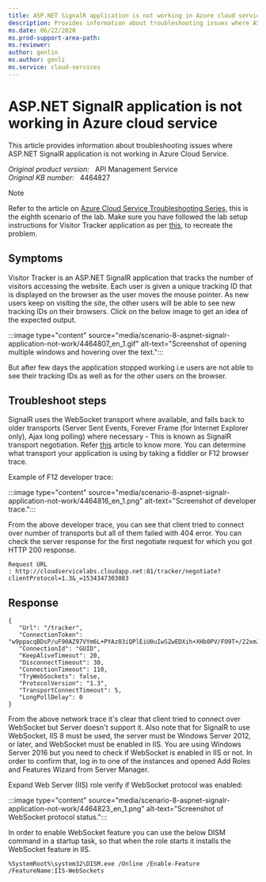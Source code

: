 ```yaml
---
title: ASP.NET SignalR application is not working in Azure cloud service
description: Provides information about troubleshooting issues where ASP.NET SignalR application is not working in Azure Cloud Service.
ms.date: 06/22/2020
ms.prod-support-area-path: 
ms.reviewer: 
author: genlin
ms.author: genli
ms.service: cloud-services
---
```

# ASP.NET SignalR application is not working in Azure cloud service

This article provides information about troubleshooting issues where ASP.NET SignalR application is not working in Azure Cloud Service.

_Original product version:_ &nbsp; API Management Service  
_Original KB number:_ &nbsp; 4464827

> [!NOTE]
> Refer to the article on [Azure Cloud Service Troubleshooting Series](https://support.microsoft.com/help/4466645), this is the eighth scenario of the lab. Make sure you have followed the lab setup instructions for Visitor Tracker application as per [this](https://github.com/prchanda/visitortracker), to recreate the problem.

## Symptoms

Visitor Tracker is an ASP.NET SignalR application that tracks the number of visitors accessing the website. Each user is given a unique tracking ID that is displayed on the browser as the user moves the mouse pointer. As new users keep on visiting the site, the other users will be able to see new tracking IDs on their browsers. Click on the below image to get an idea of the expected output.

:::image type="content" source="media/scenario-8-aspnet-signalr-application-not-work/4464807_en_1.gif" alt-text="Screenshot of opening multiple windows and hovering over the text.":::

But after few days the application stopped working i.e users are not able to see their tracking IDs as well as for the other users on the browser.

## Troubleshoot steps

SignalR uses the WebSocket transport where available, and falls back to older transports (Server Sent Events, Forever Frame (for Internet Explorer only), Ajax long polling) where necessary - This is known as SignalR transport negotiation. Refer [this](/aspnet/signalr/overview/getting-started/introduction-to-signalr) article to know more. You can determine what transport your application is using by taking a fiddler or F12 browser trace.

Example of F12 developer trace:

:::image type="content" source="media/scenario-8-aspnet-signalr-application-not-work/4464816_en_1.png" alt-text="Screenshot of developer trace.":::

From the above developer trace, you can see that client tried to connect over number of transports but all of them failed with 404 error. You can check the server response for the first negotiate request for which you got HTTP 200 response.

`Request URL : http://cloudservicelabs.cloudapp.net:81/tracker/negotiate?clientProtocol=1.3&_=1534347303083`

## Response

```
{
   "Url": "/tracker",
   "ConnectionToken": "w9ppacqBDsP/uF90AZ97VYm6L+PYAz03iQPlEiU0uIwSZwEDXih+XHb0PV/FO9T+/22xmJp+St+tDlDg/cMUy1U9Of382YCNa94RYOOpRmsm8MNofd2eLpPNDFXXXX",
   "ConnectionId": "GUID",
   "KeepAliveTimeout": 20,
   "DisconnectTimeout": 30,
   "ConnectionTimeout": 110,
   "TryWebSockets": false,
   "ProtocolVersion": "1.3",
   "TransportConnectTimeout": 5,
   "LongPollDelay": 0
}
```

From the above network trace it's clear that client tried to connect over WebSocket but Server doesn't support it. Also note that for SignalR to use WebSocket, IIS 8 must be used, the server must be Windows Server 2012, or later, and WebSocket must be enabled in IIS. You are using Windows Server 2016 but you need to check if WebSocket is enabled in IIS or not. In order to confirm that, log in to one of the instances and opened Add Roles and Features Wizard from Server Manager.

Expand Web Server (IIS) role verify if WebSocket protocol was enabled:

:::image type="content" source="media/scenario-8-aspnet-signalr-application-not-work/4464823_en_1.png" alt-text="Screenshot of WebSocket protocol status.":::

In order to enable WebSocket feature you can use the below DISM command in a startup task, so that when the role starts it installs the WebSocket feature in IIS.

```console
%SystemRoot%\system32\DISM.exe /Online /Enable-Feature /FeatureName:IIS-WebSockets
```
